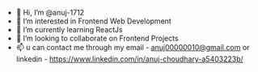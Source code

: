 - 👋 Hi, I’m @anuj-1712
- 👀 I’m interested in Frontend Web Development
- 🌱 I’m currently learning ReactJs
- 💞️ I’m looking to collaborate on Frontend Projects
- 📫 u can contact me through my email - anuj00000010@gmail.com or linkedin - https://www.linkedin.com/in/anuj-choudhary-a5403223b/

<!---
anuj-1712/anuj-1712 is a ✨ special ✨ repository because its `README.md` (this file) appears on your GitHub profile.
You can click the Preview link to take a look at your changes.
--->
